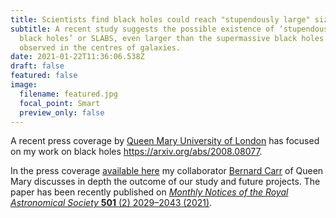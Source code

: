 ```yaml
---
title: Scientists find black holes could reach "stupendously large" sizes
subtitle: A recent study suggests the possible existence of ‘stupendously large
  black holes’ or SLABS, even larger than the supermassive black holes already
  observed in the centres of galaxies.
date: 2021-01-22T11:36:06.538Z
draft: false
featured: false
image:
  filename: featured.jpg
  focal_point: Smart
  preview_only: false
---
```

A recent press coverage by [Queen Mary University of London](https://www.qmul.ac.uk) has focused on my work on black holes <https://arxiv.org/abs/2008.08077>.

In the press coverage [available here](https://www.qmul.ac.uk/media/news/2021/se/scientists-find-black-holes-could-reach-stupendously-large-sizes.html) my collaborator [Bernard Carr](https://www.qmul.ac.uk/spa/people/emeritus-staff/profiles/bjcarr.html) of Queen Mary discusses in depth the outcome of our study and future projects. The paper has been recently published on [*Monthly Notices of the Royal Astronomical Society* **501** (2) 2029–2043 (2021)](https://doi.org/10.1093/mnras/staa3651).